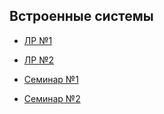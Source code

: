 ## Встроенные системы

* [ЛР №1](lab-1)

* [ЛР №2](lab-2)

* [Семинар №1](seminar-1)

* [Семинар №2](seminar-2)

